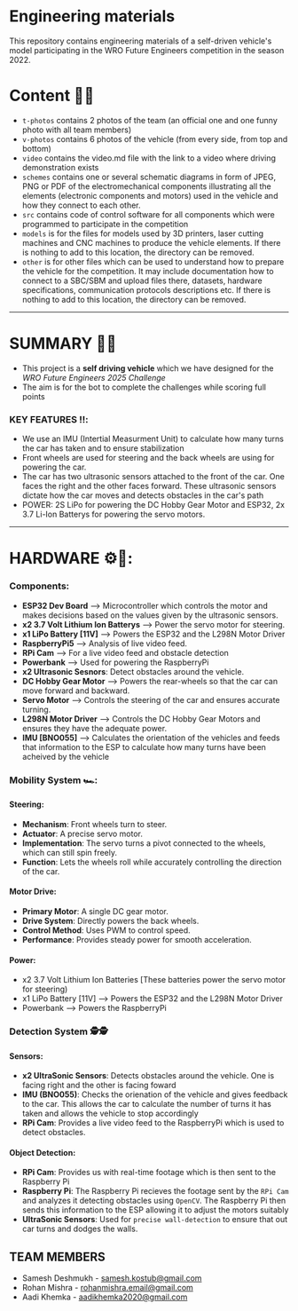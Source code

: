 Engineering materials
====

This repository contains engineering materials of a self-driven vehicle's model participating in the WRO Future Engineers competition in the season 2022.

# Content 📁📁

* `t-photos` contains 2 photos of the team (an official one and one funny photo with all team members)
* `v-photos` contains 6 photos of the vehicle (from every side, from top and bottom)
* `video` contains the video.md file with the link to a video where driving demonstration exists
* `schemes` contains one or several schematic diagrams in form of JPEG, PNG or PDF of the electromechanical components illustrating all the elements (electronic components and motors) used in the vehicle and how they connect to each other.
* `src` contains code of control software for all components which were programmed to participate in the competition
* `models` is for the files for models used by 3D printers, laser cutting machines and CNC machines to produce the vehicle elements. If there is nothing to add to this location, the directory can be removed.
* `other` is for other files which can be used to understand how to prepare the vehicle for the competition. It may include documentation how to connect to a SBC/SBM and upload files there, datasets, hardware specifications, communication protocols descriptions etc. If there is nothing to add to this location, the directory can be removed.
---

# SUMMARY 📝📝
- This project is a **self driving vehicle** which we have designed for the *WRO Future Engineers 2025 Challenge*
- The aim is for the bot to complete the challenges while scoring full points

### KEY FEATURES ‼️:
- We use an IMU (Intertial Measurment Unit) to calculate how many turns the car has taken and to ensure stabilization
- Front wheels are used for steering and the back wheels are using for powering the car.
- The car has two ultrasonic sensors attached to the front of the car. One faces the right and the other faces forward. These ultrasonic sensors dictate how the car moves and detects obstacles in the car's path
- POWER: 2S LiPo for powering the DC Hobby Gear Motor and ESP32, 2x 3.7 Li-Ion Batterys for powering the servo motors.
---

# HARDWARE ⚙️🔩:

### Components:

- **ESP32 Dev Board** --> Microcontroller which controls the motor and makes decisions based on the values given by the ultrasonic sensors.
- **x2 3.7 Volt Lithium Ion Batterys** --> Power the servo motor for steering.
- **x1 LiPo Battery [11V]** --> Powers the ESP32 and the L298N Motor Driver
- **RaspberryPi5** --> Analysis of live video feed.
- **RPi Cam** --> For a live video feed and obstacle detection
- **Powerbank** --> Used for powering the RaspberryPi
- **x2 Ultrasonic Sesnors**: Detect obstacles around the vehicle.
- **DC Hobby Gear Motor** --> Powers the rear-wheels so that the car can move forward and backward.
- **Servo Motor** --> Controls the steering of the car and ensures accurate turning.
- **L298N Motor Driver** --> Controls the DC Hobby Gear Motors and ensures they have the adequate power.
- **IMU [BNO055]** --> Calculates the orientation of the vehicles and feeds that information to the ESP to calculate how many turns have been acheived by the vehicle

### Mobility System 🏎️:

  #### Steering: 
  - **Mechanism**: Front wheels turn to steer.
  - **Actuator**: A precise servo motor.
  - **Implementation**: The servo turns a pivot connected to the wheels, which can still spin freely.
  - **Function**: Lets the wheels roll while accurately controlling the direction of the car.

  #### Motor Drive:
  - **Primary Motor**: A single DC gear motor.
  - **Drive System**: Directly powers the back wheels.
  - **Control Method**: Uses PWM to control speed.
  - **Performance**: Provides steady power for smooth acceleration.

  #### Power: 
  - x2 3.7 Volt Lithium Ion Batteries [These batteries power the servo motor for steering)
  - x1 LiPo Battery [11V] --> Powers the ESP32 and the L298N Motor Driver
  - Powerbank --> Powers the RaspberryPi

### Detection System 🕵️🕵️

  #### Sensors:
  - **x2 UltraSonic Sensors**: Detects obstacles around the vehicle. One is facing right and the other is facing foward
  - **IMU (BNO055)**: Checks the orienation of the vehicle and gives feedback to the car. This allows the car to calculate the number of turns it has taken and allows the vehicle to stop accordingly
  - **RPi Cam**: Provides a live video feed to the RaspberryPi which is used to detect obstacles.

  #### Object Detection:
  - **RPi Cam**: Provides us with real-time footage which is then sent to the Raspberry Pi
  - **Raspberry Pi**: The Raspberry Pi recieves the footage sent by the `RPi Cam` and analyzes it detecting obstacles using `OpenCV`. The Raspberry Pi then sends this information to the ESP allowing it to adjust the motors suitably
  - **UltraSonic Sensors**: Used for `precise wall-detection` to ensure that out car turns and dodges the walls.

## TEAM MEMBERS
 * Samesh Deshmukh - samesh.kostub@gmail.com
 * Rohan Mishra  - rohanmishra.email@gmail.com
 * Aadi Khemka - aadikhemka2020@gmail.com


